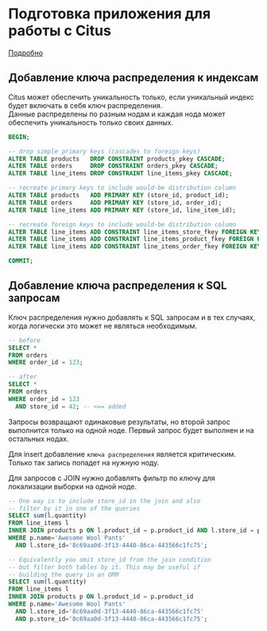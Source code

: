# Подготовка приложения для работы с Citus
[Подробно](https://docs.citusdata.com/en/v11.1/develop/migration_mt_query.html)


## Добавление ключа распределения к индексам
Citus может обеспечить уникальность только, если уникальный индекс будет включать в себя ключ распределения.  
Данные распределены по разным нодам и каждая нода может обеспечить уникальность только своих данных.

```sql
BEGIN;

-- drop simple primary keys (cascades to foreign keys)
ALTER TABLE products   DROP CONSTRAINT products_pkey CASCADE;
ALTER TABLE orders     DROP CONSTRAINT orders_pkey CASCADE;
ALTER TABLE line_items DROP CONSTRAINT line_items_pkey CASCADE;

-- recreate primary keys to include would-be distribution column
ALTER TABLE products   ADD PRIMARY KEY (store_id, product_id);
ALTER TABLE orders     ADD PRIMARY KEY (store_id, order_id);
ALTER TABLE line_items ADD PRIMARY KEY (store_id, line_item_id);

-- recreate foreign keys to include would-be distribution column
ALTER TABLE line_items ADD CONSTRAINT line_items_store_fkey FOREIGN KEY (store_id) REFERENCES stores (store_id);
ALTER TABLE line_items ADD CONSTRAINT line_items_product_fkey FOREIGN KEY (store_id, product_id) REFERENCES products (store_id, product_id);
ALTER TABLE line_items ADD CONSTRAINT line_items_order_fkey FOREIGN KEY (store_id, order_id) REFERENCES orders (store_id, order_id);

COMMIT;
```

## Добавление ключа распределения к SQL запросам
Ключ распределения нужно добавлять к SQL запросам и в тех случаях, когда логически это может не являться необходимым.

```sql
-- before
SELECT *
FROM orders
WHERE order_id = 123;

-- after
SELECT *
FROM orders
WHERE order_id = 123
  AND store_id = 42; -- <== added
```

Запросы возвращают одинаковые результаты, но второй запрос выполнится только на одной ноде.
Первый запрос будет выполнен и на остальных нодах.

Для insert добавление `ключа распределения` является критическим.
Только так запись попадет на нужную ноду.

Для запросов с JOIN нужно добавлять фильтр по ключу для локализации выборки на одной ноде.
```sql
-- One way is to include store_id in the join and also
-- filter by it in one of the queries
SELECT sum(l.quantity)
FROM line_items l
INNER JOIN products p ON l.product_id = p.product_id AND l.store_id = p.store_id
WHERE p.name='Awesome Wool Pants'
  AND l.store_id='8c69aa0d-3f13-4440-86ca-443566c1fc75';

-- Equivalently you omit store_id from the join condition
-- but filter both tables by it. This may be useful if
-- building the query in an ORM
SELECT sum(l.quantity)
FROM line_items l
INNER JOIN products p ON l.product_id = p.product_id
WHERE p.name='Awesome Wool Pants'
  AND l.store_id='8c69aa0d-3f13-4440-86ca-443566c1fc75'
  AND p.store_id='8c69aa0d-3f13-4440-86ca-443566c1fc75';
```
